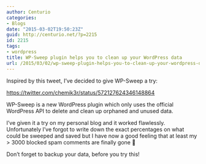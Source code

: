 ```yaml
---
author: Centurio
categories:
- Blogs
date: "2015-03-02T19:50:23Z"
guid: http://centurio.net/?p=2215
id: 2215
tags:
- wordpress
title: WP-Sweep plugin helps you to clean up your WordPress data
url: /2015/03/02/wp-sweep-plugin-helps-you-to-clean-up-your-wordpress-data/
---
```

Inspired by this tweet, I&#8217;ve decided to give WP-Sweep a try:

https://twitter.com/chemik3r/status/572127624346148864

WP-Sweep is a new WordPress plugin which only uses the official WordPress API to delete and clean up orphaned and unused data.

I&#8217;ve given it a try on my personal blog and it worked flawlessly. Unfortunately I&#8217;ve forgot to write down the exact percentages on what could be sweeped and saved but I have now a good feeling that at least my > 3000 blocked spam comments are finally gone 🙂

Don&#8217;t forget to backup your data, before you try this!
